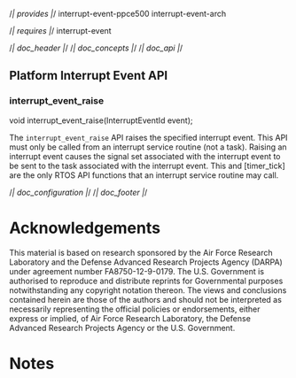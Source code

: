/*| provides |*/
interrupt-event-ppce500
interrupt-event-arch

/*| requires |*/
interrupt-event

/*| doc_header |*/
/*| doc_concepts |*/
/*| doc_api |*/
## Platform Interrupt Event API

### <span class="api">interrupt_event_raise</span>

<div class="codebox">void interrupt_event_raise(InterruptEventId event);</div>

The `interrupt_event_raise` API raises the specified interrupt event.
This API must only be called from an interrupt service routine (not a task).
Raising an interrupt event causes the signal set associated with the interrupt event to be sent to the task associated with the interrupt event.
This and [<span class="api">timer_tick</span>] are the only RTOS API functions that an interrupt service routine may call.

/*| doc_configuration |*/
/*| doc_footer |*/
# Acknowledgements

This material is based on research sponsored by the Air Force Research Laboratory and the Defense Advanced Research Projects Agency (DARPA) under agreement number FA8750-12-9-0179.
The U.S. Government is authorised to reproduce and distribute reprints for Governmental purposes notwithstanding any copyright notation thereon.
The views and conclusions contained herein are those of the authors and should not be interpreted as necessarily representing the official policies or endorsements, either express or implied, of Air Force Research Laboratory, the Defense Advanced Research Projects Agency or the U.S. Government.

# Notes
